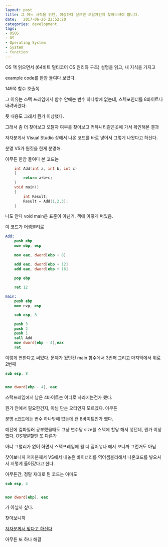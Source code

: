 ```yaml
---
layout: post
title: 그 어느 서적을 읽던, 이상하다 싶으면 오탈자인지 찾아보셔야 합니다.
date:   2017-06-26 22:52:20		
categories: development
tags:
- 0SOS
- OS
- Operating System
- System
- function
---		
```


OS 책 읽으면서 (64비트 멀티코어 OS 원리와 구조) 설명을 읽고, 내 지식을 가지고

example code를 한참 들여다 보았다.

149쪽 함수 호출쪽.

그 이유는 스택 프레임에서 함수 안에는 변수 하나밖에 없는데, 스텍포인터를 8바이트나 내려버렸다.

뒷 내용도 그래서 뭔가 이상했다.

그래서 좀 더 찾아보고 오탈자 여부를 찾아보고 커뮤니티같은곳에 가서 확인해본 결과

저자분게서 Visual Studio 상에서 나온 코드를 바로 넣어서 그렇게 나왓다고 하신다.

분명 VS가 뭔짓을 한게 분명해.

아무튼 한참 들여다 본 코드는

```c
    int Add(int a, int b, int c)
    {
        return a+b+c;
    }
    void main()
    {
        int Result;
        Result = Add(1,2,3);
    }

```

나도 안다 void main은 표준이 아닌거. 책에 이렇게 써있음.

이 코드가 어셈블리로

```nasm
Add:
    push ebp
    mov ebp, esp
    
    mov eax, dword[ebp + 8]

    add eax, dword[ebp + 12]
    add eax, dword[ebp + 16]

    pop ebp
    
    ret 12

main:
    push ebp
    mov evp, esp

    sub esp, 8

    push 3
    push 2
    push 1
    call Add
    mov dword[ebp - 4],eax
    ret
```

이렇게 변한다고 써있다. 문제가 됬던건 main 함수에서 3번째 그리고 마지막에서 위로 2번째 

```nasm
sub esp, 8


mov dword[ebp - 4], eax
```

스택프레임에서 남은 4바이트는 어디로 사라지는건가 했다.

뭔가 안에서 필요한건지, 아님 단순 오타인지 모르겠다. 아무튼

분명 c코드에는 변수 하나밖에 없는데 왠 8바이트인가 했다.

예전에 컴파일러 공부했을때도 그냥 변수당 size를 스택에 할당 해서 넣던데, 뭔가 이상했다. OS개발할땐 또 다른가

아냐 그럴리가 없어 하면서 스택프레임에 뭘 더 집어넣나 해서 보니까 그런거도 아님

찾아보니까 저자분께서 VS에서 내놓은 바이너리를 역어셈블리해서 나온코드를 넣으셔서 저렇게 들어갔다고 한다.

아무튼간, 정말 재대로 된 코드는 아마도 

```nasm
sub esp, 4


mov dword[ebp], eax
```

가 아닐까 싶다.

찾아보니까

[저자분께서 맞다고 하신다](http://jsandroidapp.cafe24.com/xe/6311#comment_6377)

아무튼 또 하나 해결
